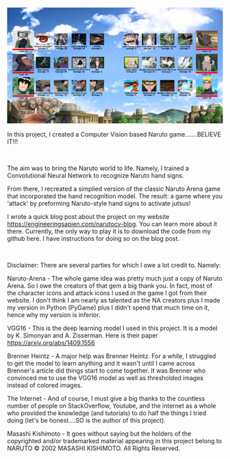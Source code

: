 ![alt text](https://github.com/AveryGriffin/NarutoCV/blob/master/extras/mainscreen.PNG)

In this project, I created a Computer Vision based Naruto game.......BELIEVE IT!!!

<p>&nbsp
</p>

The aim was to bring the Naruto world to life. Namely, I trained a Convolutional Neural Network to recognize Naruto hand signs.

From there, I recreated a simplied version of the classic Naruto Arena game that incorporated the hand recognition model. The result: a game where you 'attack' by preforming Naruto-style hand signs to activate jutsus!

I wrote a quick blog post about the project on my website https://engineeringsapien.com/narutocv-blog. You can learn more about it there. Currently, the only way to play it is to download the code from my github here. I have instructions for doing so on the blog post.

<p>&nbsp</p>

Disclaimer:
There are several parties for which I owe a lot credit to. Namely:

Naruto-Arena - The whole game idea was pretty much just a copy of Naruto Arena. So I owe the creators of that gem a big thank you. In fact, most of the character icons and attack icons I used in the game I got from their website. I don't think I am nearly as talented as the NA creators plus I made my version in Python (PyGame) plus I didn't spend that much time on it, hence why my version is inferior.

VGG16 - This is the deep learning model I used in this project. It is a model by K. Simonyan and A. Zisserman. Here is their paper https://arxiv.org/abs/1409.1556

Brenner Heintz - A major help was Brenner Heintz. For a while, I struggled to get the model to learn anything and it wasn't until I came across Brenner's article did things start to come together. It was Brenner who convinced me to use the VGG16 model as well as thresholded images instead of colored images.

The Internet - And of course, I must give a big thanks to the countless number of people on StackOverflow, Youtube, and the internet as a whole who provided the knowledge (and tutorials) to do half the things I tried doing (let's be honest....SO is the author of this project).

Masashi Kishimoto - It goes without saying but the holders of the copyrighted and/or trademarked material appearing in this project belong to NARUTO © 2002 MASASHI KISHIMOTO. All Rights Reserved.
